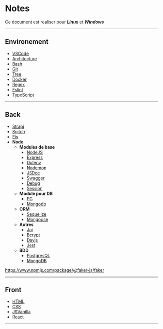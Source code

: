 # Notes

Ce document est realiser pour ***Linux*** et ***Windows***

---

## Environement

- [VSCode](./Environement/env.md#vscode)
- [Architecture](./Environement/env.md#architecture)
- [Bash](./Environement/env.md#bash)
- [Git](./Environement/env.md#git)
- [Tree](./Environement/env.md#tree)
- [Docker](./Environement/env.md#docker)
- [Regex](./Environement/env.md#regex)
- [Eslint](./Environement/env.md#eslint)
- [TypeScript](./Environement/env.md#typescript)

---

## Back

- [Strapi](./Back-end/back.md#strapi)
- [Sqitch](./Back-end/back.md#sqitch)
- [Ejs](./Back-end/back.md#ejs)
- **Node**
  - **Modules de base**
    - [NodeJS](./Back-end/node/modulesDeBase.md#nodejs-1)
    - [Express](./Back-end/node/modulesDeBase.md#express)
    - [Dotenv](./Back-end/node/modulesDeBase.md#dotenv)
    - [Nodemon](./Back-end/node/modulesDeBase.md#nodemon)
    - [JSDoc](./Back-end/node/modulesDeBase.md#jsdoc)
    - [Swagger](./Back-end/node/modulesDeBase.md#swagger)
    - [Debug](./Back-end/node/modulesDeBase.md#debug)
    - [Session](./Back-end/node/modulesDeBase.md#session)
  - **Module pour DB**
    - [PG](./Back-end/node/modulesDB.md#pg)
    - [Mongodb](./Back-end/node/modulesDB.md#mongodb)
  - **ORM**
    - [Sequelize](./Back-end/node/ORM.md#sequelize)
    - [Mongoose](./Back-end/node/ORM.md#mongoose)
  - **Autres**
    - [Joi](./Back-end/node/autres.md#joi)
    - [Bcrypt](./Back-end/node/autres.md#bcrypt)
    - [Dayjs](./Back-end/node/autres.md#dayjs)
    - [Jest](./Back-end/node/modulesDeBase.md#jest)
  - **BDD**
    - [PostgresQL](./Back-end/BDD.md#poqtgresql)
    - [MongoDB](./Back-end/BDD.md#mongodb)


https://www.npmjs.com/package/@faker-js/faker




---

## Front

- [HTML](./Front-end/front.md#html)
- [CSS](./Front-end/front.md#css)
- [JSVanilla](./Front-end/front.md#js-vanilla)
- [React](./Front-end/front.md#react)

---
